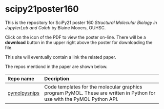 # scipy21poster160

This is the repository for SciPy21 poster 160 *Structural Molecular Biology in JupyterLab and Colab* by Blaine Mooers, OUHSC.

Click on the icon of the PDF to view the poster on-line.
There will be a **download** button in the upper right above the poster for downloading the file. 

This site will eventually contain a link the related paper.

The repos mentiond in the paper are shown below.

| Repo name              | Decription                                               |
|:---------------------- | :------------------------------------------------------- |
|[pymolpysnips](https://github.com/MooersLab/pymolpysnips)             | Code templates for the molecular graphics program PyMOL. These are written in Python for use with the PyMOL Python API. |
